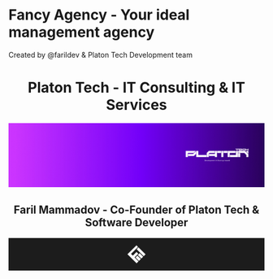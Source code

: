 # Fancy Agency - Your ideal management agency
Created by @farildev & Platon Tech Development team

<h1 align="center">Platon Tech - IT Consulting & IT Services</h1>
<img src="./src/img/Linkedin Banner.jpg" alt="">
<h2 align="center">Faril Mammadov - Co-Founder of Platon Tech & Software Developer</h2>
<img src="./src/img/Behance Header.jpg" alt="">